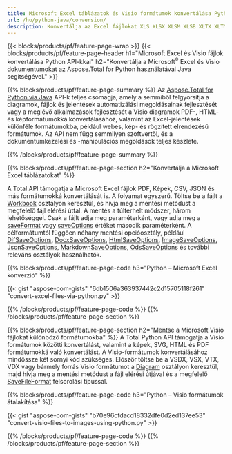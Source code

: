 ```yaml
---
title: Microsoft Excel táblázatok és Visio formátumok konvertálása Python segítségével 
url: /hu/python-java/conversion/
description: Konvertálja az Excel fájlokat XLS XLSX XLSM XLSB XLTX XLTM CSV és még sok más, valamint Visio formátumok VSDX VSX VTX VDX VSSX VSTX VSDM VSSM VSTM stb. csak néhány sor Python kódot.
---
```


{{< blocks/products/pf/feature-page-wrap >}}
{{< blocks/products/pf/feature-page-header h1="Microsoft Excel és Visio fájlok konvertálása Python API-kkal" h2="Konvertálja a Microsoft<sup>&reg;</sup> Excel és Visio dokumentumokat az Aspose.Total for Python használatával Java segítségével." >}}

{{% blocks/products/pf/feature-page-summary %}}
Az [Aspose.Total for Python via Java](https://products.aspose.com/total/python-java/) API-k teljes csomagja, amely a semmiből felgyorsítja a diagramok, fájlok és jelentések automatizálási megoldásainak fejlesztését vagy a meglévő alkalmazások fejlesztését a Visio diagramok PDF-, HTML- és képformátumokká konvertálásához, valamint az Excel-jelentések különféle formátumokba, például webes, kép- és rögzített elrendezésű formátumok. Az API nem függ semmilyen szoftvertől, és a dokumentumkezelési és -manipulációs megoldások teljes készlete.

{{% /blocks/products/pf/feature-page-summary  %}}

{{% blocks/products/pf/feature-page-section  h2="Konvertálja a Microsoft Excel táblázatokat" %}}

A Total API támogatja a Microsoft Excel fájlok PDF, Képek, CSV, JSON és más formátumokká konvertálását is. A folyamat egyszerű. Töltse be a fájlt a [Workbook](https://reference.aspose.com/cells/python-java/asposecells.api/Workbook) osztályon keresztül, és hívja meg a mentési metódust a megfelelő fájl elérési úttal. A mentés a túlterhelt módszer, három lehetőséggel. Csak a fájlt adja meg paraméterként, vagy adja meg a [saveFormat](https://reference.aspose.com/cells/python-java/asposecells.api/SaveFormat) vagy [saveOptions](https://reference.aspose.com/cells/python-java/asposecells.api/SaveOptions) értéket második paraméterként. A célformátumtól függően néhány mentési opcióosztály, például [DifSaveOptions](https://reference.aspose.com/cells/python-java/asposecells.api/DifSaveOptions), [DocxSaveOptions](https://reference.aspose.com/cells/python-java/asposecells.api/DocxSaveOptions), [HtmlSaveOptions](https://reference.aspose.com/cells/python-java/asposecells.api/HtmlSaveOptions), [ImageSaveOptions](https://reference.aspose.com/cells/python-java/asposecells.api/ImageSaveOptions), [JsonSaveOptions](https://reference.aspose.com/cells/python-java/asposecells.api/JsonSaveOptions), [MarkdownSaveOptions](https://reference.aspose.com/cells/python-java/asposecells.api/MarkdownSaveOptions), [OdsSaveOptions](https://reference.aspose.com/cells/python-java/asposecells.api/OdsSaveOptions) és további releváns osztályok használhatók.

{{% blocks/products/pf/feature-page-code h3="Python – Microsoft Excel konverzió" %}}

{{< gist "aspose-com-gists" "6db1506a363937442c2d15705118f261" "convert-excel-files-via-python.py" >}}

{{% /blocks/products/pf/feature-page-code  %}}
{{% /blocks/products/pf/feature-page-section %}}

{{% blocks/products/pf/feature-page-section  h2="Mentse a Microsoft Visio fájlokat különböző formátumokba" %}}
A Total Python API támogatja a Visio formátumok közötti konvertálást, valamint a képek, SVG, HTML és PDF formátumokká való konvertálást. A Visio-formátumok konvertálásához mindössze két sornyi kód szükséges. Először töltse be a VSDX, VSX, VTX, VDX vagy bármely forrás Visio formátumot a [Diagram](https://reference.aspose.com/diagram/python-java/asposediagram.api/Diagram) osztályon keresztül, majd hívja meg a mentési metódust a fájl elérési útjával és a megfelelő [SaveFileFormat](https://reference.aspose.com/diagram/python-java/asposediagram.api/SaveFileFormat) felsorolási típussal.  

{{% blocks/products/pf/feature-page-code h3="Python – Visio formátumok átalakítása" %}}

{{< gist "aspose-com-gists" "b70e96cfdacd18332dfe0d2ed137ee53" "convert-visio-files-to-images-using-python.py" >}}

{{% /blocks/products/pf/feature-page-code  %}}
{{% /blocks/products/pf/feature-page-section %}}